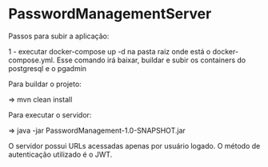 # PasswordManagementServer


Passos para subir a aplicação:

1 - executar docker-compose up -d na pasta raiz onde está o docker-compose.yml. Esse comando irá baixar, buildar e subir os containers do postgresql e o pgadmin

Para buildar o projeto:

=> mvn clean install

Para executar o servidor:

=> java -jar PasswordManagement-1.0-SNAPSHOT.jar


O servidor possui URLs acessadas apenas por usuário logado. O método de autenticação utilizado é o JWT.
